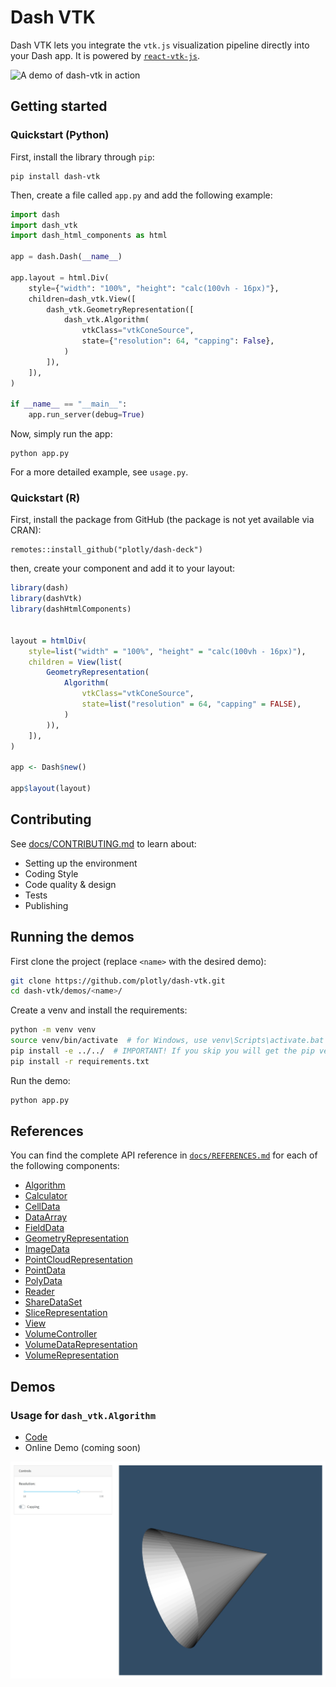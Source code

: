 # Dash VTK

Dash VTK lets you integrate the `vtk.js` visualization pipeline directly into your Dash app. It is powered by [`react-vtk-js`](https://github.com/Kitware/react-vtk-js/).

![A demo of dash-vtk in action](./docs/images/vtk-demo.gif)

## Getting started

### Quickstart (Python)

First, install the library through `pip`:
```
pip install dash-vtk
```

Then, create a file called `app.py` and add the following example:

```python
import dash
import dash_vtk
import dash_html_components as html

app = dash.Dash(__name__)

app.layout = html.Div(
    style={"width": "100%", "height": "calc(100vh - 16px)"},
    children=dash_vtk.View([
        dash_vtk.GeometryRepresentation([
            dash_vtk.Algorithm(
                vtkClass="vtkConeSource",
                state={"resolution": 64, "capping": False},
            )
        ]),
    ]),
)

if __name__ == "__main__":
    app.run_server(debug=True)
```

Now, simply run the app:
```
python app.py
```

For a more detailed example, see `usage.py`.

### Quickstart (R)

First, install the package from GitHub (the package is not yet available via CRAN):
```
remotes::install_github("plotly/dash-deck")
```

then, create your component and add it to your layout:

```r
library(dash)
library(dashVtk)
library(dashHtmlComponents)


layout = htmlDiv(
    style=list("width" = "100%", "height" = "calc(100vh - 16px)"),
    children = View(list(
        GeometryRepresentation(
            Algorithm(
                vtkClass="vtkConeSource",
                state=list("resolution" = 64, "capping" = FALSE),
            )
        )),
    ]),
)

app <- Dash$new()

app$layout(layout)
```
## Contributing

See [docs/CONTRIBUTING.md](./docs/CONTRIBUTING.md) to learn about:

* Setting up the environment
* Coding Style
* Code quality & design
* Tests
* Publishing


## Running the demos

First clone the project (replace `<name>` with the desired demo):

``` bash
git clone https://github.com/plotly/dash-vtk.git
cd dash-vtk/demos/<name>/
```

Create a venv and install the requirements:
```bash
python -m venv venv
source venv/bin/activate  # for Windows, use venv\Scripts\activate.bat
pip install -e ../../  # IMPORTANT! If you skip you will get the pip version of dash-vtk
pip install -r requirements.txt
```

Run the demo:
```bash
python app.py
```

## References

You can find the complete API reference in [`docs/REFERENCES.md`](./docs/REFERENCES.md) for each of the following components:
- [Algorithm](./docs/REFERENCES.md#Algorithm)
- [Calculator](./docs/REFERENCES.md#Calculator)
- [CellData](./docs/REFERENCES.md#CellData)
- [DataArray](./docs/REFERENCES.md#DataArray)
- [FieldData](./docs/REFERENCES.md#FieldData)
- [GeometryRepresentation](./docs/REFERENCES.md#GeometryRepresentation)
- [ImageData](./docs/REFERENCES.md#ImageData)
- [PointCloudRepresentation](./docs/REFERENCES.md#PointCloudRepresentation)
- [PointData](./docs/REFERENCES.md#PointData)
- [PolyData](./docs/REFERENCES.md#PolyData)
- [Reader](./docs/REFERENCES.md#Reader)
- [ShareDataSet](./docs/REFERENCES.md#ShareDataSet)
- [SliceRepresentation](./docs/REFERENCES.md#SliceRepresentation)
- [View](./docs/REFERENCES.md#View)
- [VolumeController](./docs/REFERENCES.md#VolumeController)
- [VolumeDataRepresentation](./docs/REFERENCES.md#VolumeDataRepresentation)
- [VolumeRepresentation](./docs/REFERENCES.md#VolumeRepresentation)


## Demos

### Usage for `dash_vtk.Algorithm`

* [Code](./demos/usage-algorithm)
* Online Demo (coming soon)

![A demo of the usage-algorithm app](demos/usage-algorithm/demo.jpg)
